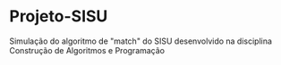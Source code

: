 # Projeto-SISU
Simulação do algoritmo de "match" do SISU desenvolvido na disciplina Construção de Algoritmos e Programação
